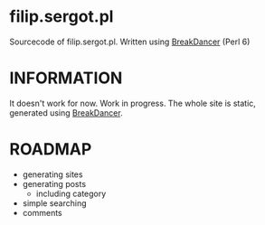 filip.sergot.pl
================

Sourcecode of filip.sergot.pl. Written using [BreakDancer](https://github.com/sergot/BreakDancer) (Perl 6)

INFORMATION
================

It doesn't work for now. Work in progress.
The whole site is static, generated using [BreakDancer](https://github.com/sergot/BreakDancer).

ROADMAP
================

- generating sites
- generating posts
    - including category
- simple searching
- comments
